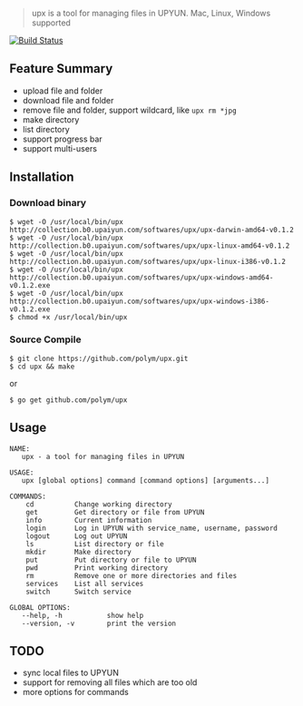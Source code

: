 > upx is a tool for managing files in UPYUN. Mac, Linux, Windows supported

[![Build Status](https://travis-ci.org/polym/upx.svg?branch=master)](https://travis-ci.org/polym/upx)

## Feature Summary

- upload file and folder
- download file and folder
- remove file and folder, support wildcard, like `upx rm *jpg`
- make directory
- list directory
- support progress bar
- support multi-users


## Installation

### Download binary

```
$ wget -O /usr/local/bin/upx http://collection.b0.upaiyun.com/softwares/upx/upx-darwin-amd64-v0.1.2
$ wget -O /usr/local/bin/upx http://collection.b0.upaiyun.com/softwares/upx/upx-linux-amd64-v0.1.2
$ wget -O /usr/local/bin/upx http://collection.b0.upaiyun.com/softwares/upx/upx-linux-i386-v0.1.2
$ wget -O /usr/local/bin/upx http://collection.b0.upaiyun.com/softwares/upx/upx-windows-amd64-v0.1.2.exe
$ wget -O /usr/local/bin/upx http://collection.b0.upaiyun.com/softwares/upx/upx-windows-i386-v0.1.2.exe
$ chmod +x /usr/local/bin/upx
```

### Source Compile

```
$ git clone https://github.com/polym/upx.git
$ cd upx && make
```

or

```
$ go get github.com/polym/upx
```

## Usage

```
NAME:
   upx - a tool for managing files in UPYUN

USAGE:
   upx [global options] command [command options] [arguments...]

COMMANDS:
    cd          Change working directory
    get         Get directory or file from UPYUN
    info        Current information
    login       Log in UPYUN with service_name, username, password
    logout      Log out UPYUN
    ls          List directory or file
    mkdir       Make directory
    put         Put directory or file to UPYUN
    pwd         Print working directory
    rm          Remove one or more directories and files
    services    List all services
    switch      Switch service

GLOBAL OPTIONS:
   --help, -h           show help
   --version, -v        print the version
```


## TODO

- sync local files to UPYUN
- support for removing all files which are too old
- more options for commands
